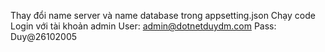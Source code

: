 Thay đổi name server và name database trong appsetting.json
Chạy code
Login với tài khoản admin
User: admin@dotnetduydm.com
Pass: Duy@26102005
